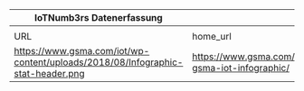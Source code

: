 |IoTNumb3rs Datenerfassung|||||||||||
| ---- | ---- | ---- | ---- | ---- | ---- | ---- | ---- | ---- | ---- | ---- |
||||||||||||
|URL|home_url|filename|device_class|device_count|market_class|market_volume|prognosis_year|publication_year|authorship_class|Dropbox folder|
|https://www.gsma.com/iot/wp-content/uploads/2018/08/Infographic-stat-header.png|https://www.gsma.com/iot/the-gsma-iot-infographic/|file3_Infographic-stat-header.png|Generic IoT|25000000000|revenue|1.1E+12|2025|2018|company|MariaMarg/20181117-1805|

